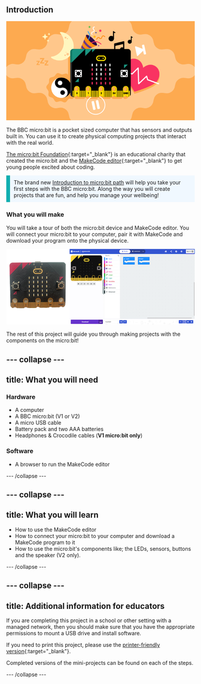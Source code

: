 ## Introduction

![Illustration of the BBC micro:bit, surrounded by icons representing the different projects in the micro:bit pathway.](images/microbit-pathway-banner.png)

The BBC micro:bit is a pocket sized computer that has sensors and outputs built in. You can use it to create physical computing projects that interact with the real world.

[The micro:bit Foundation](https://microbit.org/){:target="_blank"} is an educational charity that created the micro:bit and the [MakeCode editor](https://makecode.microbit.org/#){:target="_blank"} to get young people excited about coding.

<div>
<p style="border-left: solid; border-width:10px; border-color: #0faeb0; background-color: aliceblue; padding: 10px;">
 The brand new <span style="color: #0faeb0"><a href="https://projects.raspberrypi.org/en/pathways/microbit-intro">Introduction to micro:bit path</a></span> will help you take your first steps with the BBC micro:bit. Along the way you will create projects that are fun, and help you manage your wellbeing!
</p>
</div>

### What you will make

You will take a tour of both the micro:bit device and MakeCode editor. You will connect your micro:bit to your computer, pair it with MakeCode and download your program onto the physical device. 

![Image of micro:bit side by side with the MakeCode editor](images/microbit-makecode.png)

The rest of this project will guide you through making projects with the components on the micro:bit!

--- collapse ---
---
title: What you will need
---
### Hardware

+ A computer
+ A BBC micro:bit (V1 or V2)
+ A micro USB cable
+ Battery pack and two AAA batteries
+ Headphones & Crocodile cables (**V1 micro:bit only**)

### Software

+ A browser to run the MakeCode editor

--- /collapse ---

--- collapse ---
---
title: What you will learn
---

+ How to use the MakeCode editor
+ How to connect your micro:bit to your computer and download a MakeCode program to it
+ How to use the micro:bit's components like; the LEDs, sensors, buttons and the speaker (V2 only). 

--- /collapse ---

--- collapse ---
---
title: Additional information for educators
---

If you are completing this project in a school or other setting with a managed network, then you should make sure that you have the appropriate permissions to mount a USB drive and install software.

If you need to print this project, please use the [printer-friendly version](https://projects.raspberrypi.org/en/projects/getting-started-guide-microbit/print){:target="_blank"}.

Completed versions of the mini-projects can be found on each of the steps.

--- /collapse ---
